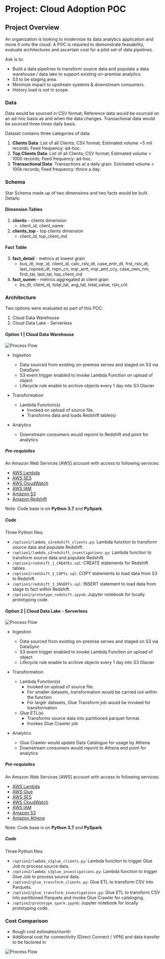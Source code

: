 # Project: Cloud Adoption POC

## Project Overview
An organization is looking to modernize its data analytics application and move it onto the cloud. A POC is required to demonstrate feasability, evaluate architectures and ascertain cost for a pilot set of data pipelines. 

Ask is to:
- Build a data pipelines to transform source data and populate a data warehouse / data lake to support existing on-premise analytics. 
- S3 to be staging area. 
- Minimize impact to upstream systems & downstream consumers.
- History load is not in scope.

### Data
Data would be sourced in CSV format; Reference data would be sourced on an ad-hoc basis as and when the data changes. Transactional data would be sourced three times daily basis. 

Dataset contains three categories of data:

1. **Clients Data**: List of all Clients; CSV format; Estimated volume ~5 mil records; Feed frequency: ad-hoc.
2. **Top Clients Data**: List of all Clients; CSV format; Estimated volume < 1000 records; Feed frequency: ad-hoc.
3. **Transactional Data**: Transactions at a daily grain. Estimated volume < 100k records; Feed frequency: thrice a day.


### Schema
Star Schema made up of two dimensions and two facts would be built. Details:

#### Dimension Tables
1. **clients** - clients dimension
   - client_id, client_name
2. **clients_top** - top clients dimension
   - client_id, top_client_ind

#### Fact Table
3. **fact_detail** - metrics at lowest grain
   - bus_dt, inqr_id, client_id, calc_rslv_dt, case_entr_dt, frst_rslv_dt, last_ropned_dt, ropn_cn, inqr_amt, inqr_amt_ccy, case_own_nm, first_tat, last_tat, top_client_ind
4. **fact_summ** - metrics aggregated at client grain
   - bs_dt, client_id, total_tat, avg_tat, total_value, rslv_cnt


### Architecture

Two options were evaluated as part of this POC:
1. Cloud Data Warehouse
2. Cloud Data Lake - Serverless

#### Option 1 | Cloud Data Warehouse
![Process Flow](https://github.com/nitinx/de-cloud-adoption-poc/blob/master/option1.png)

- Ingestion
	- Data sourced from existing on-premise serves and staged on S3 via DataSync
	- S3 event trigger enabled to invoke Lambda Function on upload of object
	- Lifecycle rule enable to archive objects every 1 day into S3 Glacier

- Transformation
	- Lambda Function(s)
		- Invoked on upload of source file.
		- Transforms data and loads Redshift table(s)

- Analytics
	- Downstream consumers would repoint to Redshift end point for analytics

##### Pre-requisites

An Amazon Web Services [AWS] account with access to following services: 

- [AWS Lambda](https://aws.amazon.com/lambda/)
- [AWS SES](https://aws.amazon.com/ses/)
- [AWS CloudWatch](https://aws.amazon.com/cloudwatch/)
- [AWS IAM](https://aws.amazon.com/iam/)
- [Amazon S3](https://aws.amazon.com/s3/)
- [Amazon Redshift](https://aws.amazon.com/redshift/)

Note: Code base is on **Python 3.7** and **PySpark**.

##### Code

Three Python files:

- `/option1/lambda_s3redshift_clients.py`: Lambda function to transform source data and populate Redshift.
- `/option1/lambda_s3redshift_investigations.py`: Lambda function to transform source data and populate Redshift.
- `/option1/redshift_1_CREATEs.sql`: CREATE statements for Redshift tables.
- `/option1/redshift_2_COPYs.sql`: COPY statements to load data from S3 to Redshift.
- `/option1/redshift_3_INSERTs.sql`: INSERT statement to load data from stage to fact within Redshift.
- `/option1/prototype_redshift.ipynb`: Jupyter notebook for locally prototyping code.


#### Option 2 | Cloud Data Lake - Serverless
![Process Flow](https://github.com/nitinx/de-cloud-adoption-poc/blob/master/option2.png)

- Ingestion
	- Data sourced from existing on-premise serves and staged on S3 via DataSync
	- S3 event trigger enabled to invoke Lambda Function on upload of object
	- Lifecycle rule enable to archive objects every 1 day into S3 Glacier

- Transformation
	- Lambda Function(s)
		- Invoked on upload of source file.
		- For smaller datasets, transformation would be carried out within the function
		- For larger datasets, Glue Transform job would be invoked for transformation
	- Glue ETL(s)
		- Transforms source data into partitioned parquet format.
		- Invokes Glue Crawler job

- Analytics
	- Glue Crawler would update Data Catalogue for usage by Athena
	- Downstream consumers would repoint to Athena end point for analytics

##### Pre-requisites

An Amazon Web Services [AWS] account with access to following services: 

- [AWS Lambda](https://aws.amazon.com/lambda/)
- [AWS Glue](https://aws.amazon.com/glue/)
- [AWS SES](https://aws.amazon.com/ses/)
- [AWS CloudWatch](https://aws.amazon.com/cloudwatch/)
- [AWS IAM](https://aws.amazon.com/iam/)
- [Amazon S3](https://aws.amazon.com/s3/)
- [Amazon Athena](https://aws.amazon.com/athena/)

Note: Code base is on **Python 3.7** and **PySpark**.

##### Code

Three Python files:

- `/option2/lambda_s3glue_clients.py`: Lambda function to trigger Glue Job to process source data.
- `/option2/lambda_s3glue_investigations.py`: Lambda function to trigger Glue Job to process source data.
- `/option2/glue_transform_clients.py`: Glue ETL to transform CSV into Parquets.
- `/option2/glue_transform_investigations.py`: Glue ETL to transform CSV into partitioned Parquets and invoke Glue Crawler for cataloging.
- `/option2/prototype_spark.ipynb`: Jupyter notebook for locally prototyping code.


### Cost Comparison

- Rough cost estimates/month
- Additional cost for connectivity [Direct Connect / VPN] and data transfer to be factored in

![Process Flow](https://github.com/nitinx/de-cloud-adoption-poc/blob/master/costcomparison.png)
